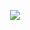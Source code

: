 <p align="center">
  <a href="https://skillicons.dev">
    <img src="https://skillicons.dev/icons?i=py,ts,nodejs,postgres,scala,rust,go,neovim,mongodb,solidjs,react,aws,gcp,lua,git,kubernetes,docker,bun,bash,linux,htmx,tailwind,jenkins,java,flask,vue,vite,md,grafana,alpinejs" />
  </a>
</p>

